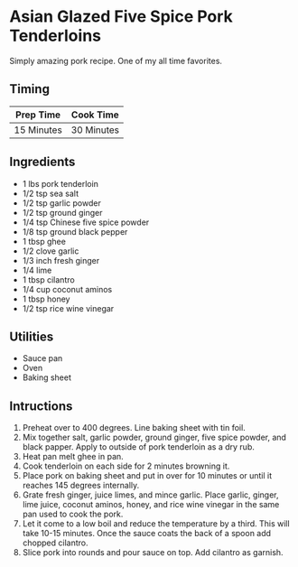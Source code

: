 # Asian Glazed Five Spice Pork Tenderloins

Simply amazing pork recipe. One of my all time favorites.

## Timing

| Prep Time  | Cook Time  |
| ---------- | ---------- |
| 15 Minutes | 30 Minutes |

## Ingredients

- 1 lbs pork tenderloin
- 1/2 tsp sea salt
- 1/2 tsp garlic powder
- 1/2 tsp ground ginger
- 1/4 tsp Chinese five spice powder
- 1/8 tsp ground black pepper
- 1 tbsp ghee
- 1/2 clove garlic
- 1/3 inch fresh ginger
- 1/4 lime
- 1 tbsp cilantro
- 1/4 cup coconut aminos
- 1 tbsp honey
- 1/2 tsp rice wine vinegar

## Utilities

- Sauce pan
- Oven
- Baking sheet

## Intructions

1. Preheat over to 400 degrees. Line baking sheet with tin foil.
2. Mix together salt, garlic powder, ground ginger, five spice powder, and
   black papper. Apply to outside of pork tenderloin as a dry rub.
3. Heat pan melt ghee in pan.
4. Cook tenderloin on each side for 2 minutes browning it.
5. Place pork on baking sheet and put in over for 10 minutes or until it
   reaches 145 degrees internally.
6. Grate fresh ginger, juice limes, and mince garlic. Place garlic, ginger,
   lime juice, coconut aminos, honey, and rice wine vinegar in the same pan
   used to cook the pork.
7. Let it come to a low boil and reduce the temperature by a third. This will
   take 10-15 minutes. Once the sauce coats the back of a spoon add chopped
   cilantro.
8. Slice pork into rounds and pour sauce on top. Add cilantro as garnish.
